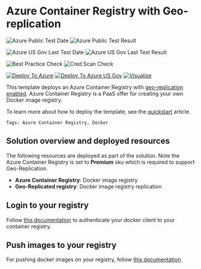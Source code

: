 # Azure Container Registry with Geo-replication

![Azure Public Test Date](https://azurequickstartsservice.blob.core.windows.net/badges/101-container-registry-geo-replication/PublicLastTestDate.svg)
![Azure Public Test Result](https://azurequickstartsservice.blob.core.windows.net/badges/101-container-registry-geo-replication/PublicDeployment.svg)

![Azure US Gov Last Test Date](https://azurequickstartsservice.blob.core.windows.net/badges/101-container-registry-geo-replication/FairfaxLastTestDate.svg)
![Azure US Gov Last Test Result](https://azurequickstartsservice.blob.core.windows.net/badges/101-container-registry-geo-replication/FairfaxDeployment.svg)

![Best Practice Check](https://azurequickstartsservice.blob.core.windows.net/badges/101-container-registry-geo-replication/BestPracticeResult.svg)
![Cred Scan Check](https://azurequickstartsservice.blob.core.windows.net/badges/101-container-registry-geo-replication/CredScanResult.svg)

[![Deploy To Azure](https://raw.githubusercontent.com/fathym-it/azure-quickstart-templates/master/1-CONTRIBUTION-GUIDE/images/deploytoazure.svg?sanitize=true)](https://portal.azure.com/#create/Microsoft.Template/uri/https%3A%2F%2Fraw.githubusercontent.com%2Ffathym-it%2Fazure-quickstart-templates%2Fmaster%2F101-container-registry-geo-replication%2Fazuredeploy.json)
[![Deploy To Azure US Gov](https://raw.githubusercontent.com/fathym-it/azure-quickstart-templates/master/1-CONTRIBUTION-GUIDE/images/deploytoazuregov.svg?sanitize=true)](https://portal.azure.us/#create/Microsoft.Template/uri/https%3A%2F%2Fraw.githubusercontent.com%2Ffathym-it%2Fazure-quickstart-templates%2Fmaster%2F101-container-registry-geo-replication%2Fazuredeploy.json)
[![Visualize](https://raw.githubusercontent.com/fathym-it/azure-quickstart-templates/master/1-CONTRIBUTION-GUIDE/images/visualizebutton.svg?sanitize=true)](http://armviz.io/#/?load=https%3A%2F%2Fraw.githubusercontent.com%2Ffathym-it%2Fazure-quickstart-templates%2Fmaster%2F101-container-registry-geo-replication%2Fazuredeploy.json)

This template deploys an Azure Container Registry with [geo-replication enabled](https://docs.microsoft.com/azure/container-registry/container-registry-geo-replication). Azure Container Registry is a PaaS offer for creating your own Docker image registry.

To learn more about how to deploy the template, see the [quickstart](https://docs.microsoft.com/azure/container-registry/container-registry-get-started-geo-replication-template) article.

`Tags: Azure Container Registry, Docker`

## Solution overview and deployed resources

The following resources are deployed as part of the solution. Note the Azure Container Registry is set to **Premium** sku which is required to support Geo-Replication.

- **Azure Container Registry**: Docker image registry
- **Geo-Replicated registry**:  Docker image registry replication

## Login to your registry

Follow [this documentation](https://docs.microsoft.com/azure/container-registry/container-registry-authentication) to authenticate your docker client to your container registry.

## Push images to your registry

For pushing docker images on your registry, follow [this documentation](https://docs.microsoft.com/azure/container-registry/container-registry-get-started-docker-cli).
